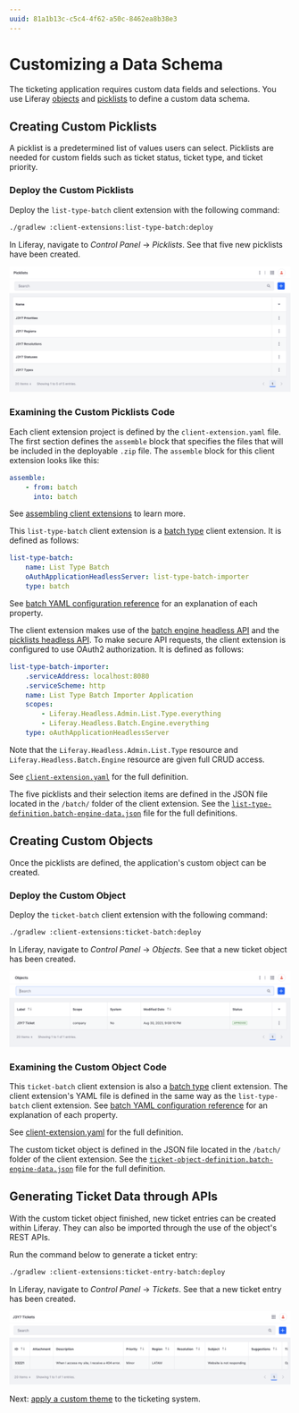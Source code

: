 ```yaml
---
uuid: 81a1b13c-c5c4-4f62-a50c-8462ea8b38e3
---
```

# Customizing a Data Schema

The ticketing application requires custom data fields and selections. You use Liferay [objects](../../building-applications/objects.md) and [picklists](../../building-applications/objects/picklists.md) to define a custom data schema.

## Creating Custom Picklists

A picklist is a predetermined list of values users can select. Picklists are needed for custom fields such as ticket status, ticket type, and ticket priority.

### Deploy the Custom Picklists

Deploy the `list-type-batch` client extension with the following command:

```bash
./gradlew :client-extensions:list-type-batch:deploy
```

In Liferay, navigate to _Control Panel_ &rarr; _Picklists_. See that five new picklists have been created.

![Five new picklists have been created.](./customizing-a-data-schema/images/01.png)

### Examining the Custom Picklists Code

Each client extension project is defined by the `client-extension.yaml` file. The first section defines the `assemble` block that specifies the files that will be included in the deployable `.zip` file. The `assemble` block for this client extension looks like this:

```yaml
assemble:
    - from: batch
      into: batch
```

See [assembling client extensions](../../building-applications/client-extensions/working-with-client-extensions#assembling-client-extensions) to learn more.

This `list-type-batch` client extension is a [batch type](../../building-applications/client-extensions/batch-client-extensions.md) client extension. It is defined as follows:

```yaml
list-type-batch:
    name: List Type Batch
    oAuthApplicationHeadlessServer: list-type-batch-importer
    type: batch
```

See [batch YAML configuration reference](../../building-applications/client-extensions/batch-client-extensions/batch-yaml-configuration-reference.md) for an explanation of each property.

The client extension makes use of the [batch engine headless API](../../headless-delivery/consuming-apis/batch-engine-api-basics-importing-data.md) and the [picklists headless API](../../building-applications/objects/picklists/picklists-api-basics.md). To make secure API requests, the client extension is configured to use OAuth2 authorization. It is defined as follows:

```yaml
list-type-batch-importer:
    .serviceAddress: localhost:8080
    .serviceScheme: http
    name: List Type Batch Importer Application
    scopes:
        - Liferay.Headless.Admin.List.Type.everything
        - Liferay.Headless.Batch.Engine.everything
    type: oAuthApplicationHeadlessServer
```

Note that the `Liferay.Headless.Admin.List.Type` resource and `Liferay.Headless.Batch.Engine` resource are given full CRUD access.

See [`client-extension.yaml`](https://github.com/LiferayCloud/client-extensions-deep-dive-devcon-2023/blob/main/client-extensions/list-type-batch/client-extension.yaml) for the full definition.

The five picklists and their selection items are defined in the JSON file located in the `/batch/` folder of the client extension. See the [`list-type-definition.batch-engine-data.json`](https://github.com/LiferayCloud/client-extensions-deep-dive-devcon-2023/blob/main/client-extensions/list-type-batch/batch/list-type-definition.batch-engine-data.json) file for the full definitions.

## Creating Custom Objects

Once the picklists are defined, the application's custom object can be created.

### Deploy the Custom Object

Deploy the `ticket-batch` client extension with the following command:

```bash
./gradlew :client-extensions:ticket-batch:deploy
```

In Liferay, navigate to _Control Panel_ &rarr; _Objects_. See that a new ticket object has been created.

![A new ticket object has been created.](./customizing-a-data-schema/images/02.png)

### Examining the Custom Object Code

This `ticket-batch` client extension is also a [batch type](../../building-applications/client-extensions/batch-client-extensions.md) client extension. The client extension's YAML file is defined in the same way as the 
`list-type-batch` client extension. See [batch YAML configuration reference](../../building-applications/client-extensions/batch-client-extensions/batch-yaml-configuration-reference.md) for an explanation of each property.

See [client-extension.yaml](https://github.com/LiferayCloud/client-extensions-deep-dive-devcon-2023/blob/main/client-extensions/ticket-batch/client-extension.yaml) for the full definition.

The custom ticket object is defined in the JSON file located in the `/batch/` folder of the client extension. See the [`ticket-object-definition.batch-engine-data.json`](https://github.com/LiferayCloud/client-extensions-deep-dive-devcon-2023/blob/main/client-extensions/ticket-batch/batch/ticket-object-definition.batch-engine-data.json) file for the full definition.

## Generating Ticket Data through APIs

With the custom ticket object finished, new ticket entries can be created within Liferay. They can also be imported through the use of the object's REST APIs.

Run the command below to generate a ticket entry:

```bash
./gradlew :client-extensions:ticket-entry-batch:deploy
```

In Liferay, navigate to _Control Panel_ &rarr; _Tickets_. See that a new ticket entry has been created.

![A new ticket entry has been created.](./customizing-a-data-schema/images/03.png)

Next: [apply a custom theme](./applying-a-custom-theme.md) to the ticketing system.
